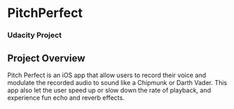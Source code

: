 # PitchPerfect
### Udacity Project

## Project Overview
Pitch Perfect is an iOS app that allow users to record their voice and modulate the recorded audio to sound like a Chipmunk or Darth Vader. This app also let the user speed up or slow down the rate of playback, and experience fun echo and reverb effects.
